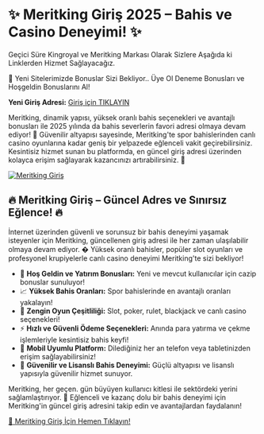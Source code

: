 <h1>✨ Meritking Giriş 2025 – Bahis ve Casino Deneyimi! ✨</h1>
Geçici Süre Kingroyal ve Meritking Markası Olarak Sizlere Aşağıda ki Linklerden Hizmet Sağlayacağız.</p>
  <p>🎁 Yeni Sitelerimizde Bonuslar Sizi Bekliyor.. Üye Ol Deneme Bonusları ve Hoşgeldin Bonuslarını Al!</p>
  <strong>Yeni Giriş Adresi:</strong> <a href="https://heylink.me/denemeal">Giriş için TIKLAYIN</a></p>
<p>Meritking, dinamik yapısı, yüksek oranlı bahis seçenekleri ve avantajlı bonusları ile 2025 yılında da bahis severlerin favori adresi olmaya devam ediyor! 🎰 Güvenilir altyapısı sayesinde, Meritking'te spor bahislerinden canlı casino oyunlarına kadar geniş bir yelpazede eğlenceli vakit geçirebilirsiniz. Kesintisiz hizmet sunan bu platformda, en güncel giriş adresi üzerinden kolayca erişim sağlayarak kazancınızı artırabilirsiniz. 💸</p>
<a href="https://heylink.me/denemeal" title="Meritking" target="_blank">
        <img src="https://i.ibb.co/S7w0XtqR/photo-2025-04-25-18-46-31.jpg" alt="Meritking Giriş">
      </a>
    <h2>🔥 Meritking Giriş – Güncel Adres ve Sınırsız Eğlence! 🔥</h2>
    <p>İnternet üzerinden güvenli ve sorunsuz bir bahis deneyimi yaşamak isteyenler için Meritking, güncellenen giriş adresi ile her zaman ulaşılabilir olmaya devam ediyor. � Yüksek oranlı bahisler, popüler slot oyunları ve profesyonel krupiyelerle canlı casino deneyimi Meritking'te sizi bekliyor!</p>
    <ul>
        <li>🎁 <strong>Hoş Geldin ve Yatırım Bonusları:</strong> Yeni ve mevcut kullanıcılar için cazip bonuslar sunuluyor!</li>
        <li>📈 <strong>Yüksek Bahis Oranları:</strong> Spor bahislerinde en avantajlı oranları yakalayın!</li>
        <li>🎲 <strong>Zengin Oyun Çeşitliliği:</strong> Slot, poker, rulet, blackjack ve canlı casino seçenekleri!</li>
        <li>⚡️ <strong>Hızlı ve Güvenli Ödeme Seçenekleri:</strong> Anında para yatırma ve çekme işlemleriyle kesintisiz bahis keyfi!</li>
        <li>📱 <strong>Mobil Uyumlu Platform:</strong> Dilediğiniz her an telefon veya tabletinizden erişim sağlayabilirsiniz!</li>
        <li>🔐 <strong>Güvenilir ve Lisanslı Bahis Deneyimi:</strong> Güçlü altyapısı ve lisanslı yapısıyla güvenilir hizmet sunuyor.</li>
    </ul>
    <p>Meritking, her geçen. gün büyüyen kullanıcı kitlesi ile sektördeki yerini sağlamlaştırıyor. 🌟 Eğlenceli ve kazanç dolu bir bahis deneyimi için Meritking'in güncel giriş adresini takip edin ve avantajlardan faydalanın!</p>
    <p><a href="https://heylink.me/denemeal" title="Meritking Giriş Adresi">🔗 Meritking Giriş İçin Hemen Tıklayın!</a></p>
</div>
